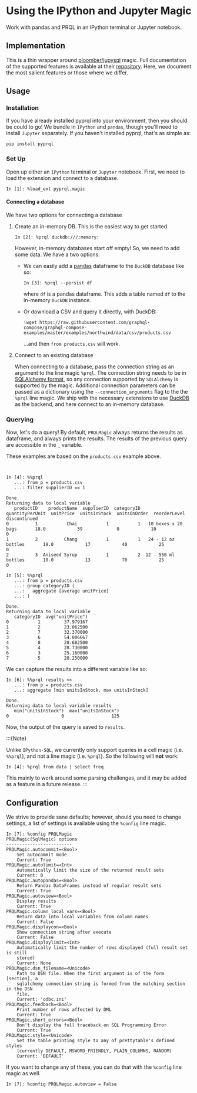 # Using the IPython and Jupyter Magic

Work with pandas and PRQL in an IPython terminal or Jupyter notebook.

## Implementation

This is a thin wrapper around [ploomber/jupysql][jupysql] magic. Full
documentation of the supported features is available at their
[repository][jupysql]. Here, we document the most salient features or those
where we differ.

## Usage

### Installation

If you have already installed pyprql into your environment,
then you should be could to go!
We bundle in `IPython` and `pandas`,
though you'll need to install `Jupyter` separately.
If you haven't installed pyprql,
that's as simple as:

```shell
pip install pyprql
```

### Set Up

Open up either an `IPython` terminal or `Jupyter` notebook. First, we need to
load the extension and connect to a database.

```
In [1]: %load_ext pyprql.magic

```

#### Connecting a database

We have two options for connecting a database

1. Create an in-memory DB. This is the easiest way to get started.

   ```
   In [2]: %prql duckdb:///:memory:
   ```

   However, in-memory databases start off empty! So, we need to add some data.
   We have a two options:

   - We can easily add a [pandas][pandas] dataframe to the `DuckDB` database
     like so:

     ```
     In [3]: %prql --persist df
     ```

     where `df` is a pandas dataframe. This adds a table named `df` to the
     in-memory `DuckDB` instance.

   - Or download a CSV and query it directly, with DuckDB:

     ```
     !wget https://raw.githubusercontent.com/graphql-compose/graphql-compose-examples/master/examples/northwind/data/csv/products.csv
     ```

     ...and then `from products.csv` will work.

2. Connect to an existing database

   When connecting to a database, pass the connection string as an argument to the
   line magic `%prql`. The connection string needs to be in [SQLAlchemy
   format][conn_str], so any connection supported by `SQLAlchemy` is supported by
   the magic. Additional connection parameters can be passed as a dictionary using
   the `--connection_arguments` flag to the the `%prql` line magic. We ship with
   the necessary extensions to use [DuckDB][duckdb] as the backend, and here
   connect to an in-memory database.

### Querying

Now, let's do a query! By default, `PRQLMagic` always returns the results as
dataframe, and always prints the results. The results of the previous query are
accessible in the `_` variable.

These examples are based on the `products.csv` example above.

```


In [4]: %%prql
   ...: from p = products.csv
   ...: filter supplierID == 1

Done.
Returning data to local variable _
   productID    productName  supplierID  categoryID      quantityPerUnit  unitPrice  unitsInStock  unitsOnOrder  reorderLevel  discontinued
0          1           Chai           1           1   10 boxes x 20 bags       18.0            39             0            10             0
1          2          Chang           1           1   24 - 12 oz bottles       19.0            17            40            25             0
2          3  Aniseed Syrup           1           2  12 - 550 ml bottles       10.0            13            70            25             0
```

```
In [5]: %%prql
   ...: from p = products.csv
   ...: group categoryID (
   ...:   aggregate [average unitPrice]
   ...: )

Done.
Returning data to local variable _
   categoryID  avg("unitPrice")
0           1         37.979167
1           2         23.062500
2           7         32.370000
3           6         54.006667
4           8         20.682500
5           4         28.730000
6           3         25.160000
7           5         20.250000
```

We can capture the results into a different variable like so:

```
In [6]: %%prql results <<
   ...: from p = products.csv
   ...: aggregate [min unitsInStock, max unitsInStock]

Done.
Returning data to local variable results
   min("unitsInStock")  max("unitsInStock")
0                    0                  125
```

Now, the output of the query is saved to `results`.

:::{Note}

Unlike `IPython-SQL`, we currently only support queries in a cell magic (i.e.
`%%prql`), and not a line magic (i.e. `%prql`). So the following will **not**
work:

```
In [4]: %prql from data | select freq
```

This mainly to work around some parsing challenges,
and it may be added as a feature in a future release.
:::

## Configuration

We strive to provide sane defaults;
however,
should you need to change settings,
a list of settings is available using the `%config` line magic.

```
In [7]: %config PRQLMagic
PRQLMagic(SqlMagic) options
-------------------------
PRQLMagic.autocommit=<Bool>
    Set autocommit mode
    Current: True
PRQLMagic.autolimit=<Int>
    Automatically limit the size of the returned result sets
    Current: 0
PRQLMagic.autopandas=<Bool>
    Return Pandas DataFrames instead of regular result sets
    Current: True
PRQLMagic.autoview=<Bool>
    Display results
    Current: True
PRQLMagic.column_local_vars=<Bool>
    Return data into local variables from column names
    Current: False
PRQLMagic.displaycon=<Bool>
    Show connection string after execute
    Current: False
PRQLMagic.displaylimit=<Int>
    Automatically limit the number of rows displayed (full result set is still
    stored)
    Current: None
PRQLMagic.dsn_filename=<Unicode>
    Path to DSN file. When the first argument is of the form [section], a
    sqlalchemy connection string is formed from the matching section in the DSN
    file.
    Current: 'odbc.ini'
PRQLMagic.feedback=<Bool>
    Print number of rows affected by DML
    Current: True
PRQLMagic.short_errors=<Bool>
    Don't display the full traceback on SQL Programming Error
    Current: True
PRQLMagic.style=<Unicode>
    Set the table printing style to any of prettytable's defined styles
    (currently DEFAULT, MSWORD_FRIENDLY, PLAIN_COLUMNS, RANDOM)
    Current: 'DEFAULT'
```

If you want to change any of these,
you can do that with the `%config` line magic as well.

```
In [7]: %config PRQLMagic.autoview = False
```

[jupysql]: https://github.com/ploomber/jupysql
[conn_str]: https://docs.sqlalchemy.org/en/14/core/engines.html#database-urls
[duckdb]: https://duckdb.org
[pandas]: https://pandas.pydata.org
